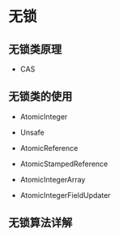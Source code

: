 # 无锁

## 无锁类原理

- CAS

## 无锁类的使用

- AtomicInteger

- Unsafe
- AtomicReference
- AtomicStampedReference
- AtomicIntegerArray
- AtomicIntegerFieldUpdater

## 无锁算法详解



 